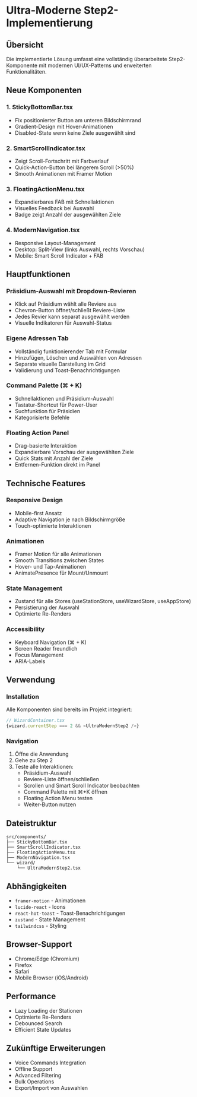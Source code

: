 # Ultra-Moderne Step2-Implementierung

## Übersicht

Die implementierte Lösung umfasst eine vollständig überarbeitete Step2-Komponente mit modernen UI/UX-Patterns und erweiterten Funktionalitäten.

## Neue Komponenten

### 1. StickyBottomBar.tsx
- Fix positionierter Button am unteren Bildschirmrand
- Gradient-Design mit Hover-Animationen
- Disabled-State wenn keine Ziele ausgewählt sind

### 2. SmartScrollIndicator.tsx
- Zeigt Scroll-Fortschritt mit Farbverlauf
- Quick-Action-Button bei längerem Scroll (>50%)
- Smooth Animationen mit Framer Motion

### 3. FloatingActionMenu.tsx
- Expandierbares FAB mit Schnellaktionen
- Visuelles Feedback bei Auswahl
- Badge zeigt Anzahl der ausgewählten Ziele

### 4. ModernNavigation.tsx
- Responsive Layout-Management
- Desktop: Split-View (links Auswahl, rechts Vorschau)
- Mobile: Smart Scroll Indicator + FAB

## Hauptfunktionen

### Präsidium-Auswahl mit Dropdown-Revieren
- Klick auf Präsidium wählt alle Reviere aus
- Chevron-Button öffnet/schließt Reviere-Liste
- Jedes Revier kann separat ausgewählt werden
- Visuelle Indikatoren für Auswahl-Status

### Eigene Adressen Tab
- Vollständig funktionierender Tab mit Formular
- Hinzufügen, Löschen und Auswählen von Adressen
- Separate visuelle Darstellung im Grid
- Validierung und Toast-Benachrichtigungen

### Command Palette (⌘ + K)
- Schnellaktionen und Präsidium-Auswahl
- Tastatur-Shortcut für Power-User
- Suchfunktion für Präsidien
- Kategorisierte Befehle

### Floating Action Panel
- Drag-basierte Interaktion
- Expandierbare Vorschau der ausgewählten Ziele
- Quick Stats mit Anzahl der Ziele
- Entfernen-Funktion direkt im Panel

## Technische Features

### Responsive Design
- Mobile-first Ansatz
- Adaptive Navigation je nach Bildschirmgröße
- Touch-optimierte Interaktionen

### Animationen
- Framer Motion für alle Animationen
- Smooth Transitions zwischen States
- Hover- und Tap-Animationen
- AnimatePresence für Mount/Unmount

### State Management
- Zustand für alle Stores (useStationStore, useWizardStore, useAppStore)
- Persistierung der Auswahl
- Optimierte Re-Renders

### Accessibility
- Keyboard Navigation (⌘ + K)
- Screen Reader freundlich
- Focus Management
- ARIA-Labels

## Verwendung

### Installation
Alle Komponenten sind bereits im Projekt integriert:

```typescript
// WizardContainer.tsx
{wizard.currentStep === 2 && <UltraModernStep2 />}
```

### Navigation
1. Öffne die Anwendung
2. Gehe zu Step 2
3. Teste alle Interaktionen:
   - Präsidium-Auswahl
   - Reviere-Liste öffnen/schließen
   - Scrollen und Smart Scroll Indicator beobachten
   - Command Palette mit ⌘+K öffnen
   - Floating Action Menu testen
   - Weiter-Button nutzen

## Dateistruktur

```
src/components/
├── StickyBottomBar.tsx
├── SmartScrollIndicator.tsx
├── FloatingActionMenu.tsx
├── ModernNavigation.tsx
└── wizard/
    └── UltraModernStep2.tsx
```

## Abhängigkeiten

- `framer-motion` - Animationen
- `lucide-react` - Icons
- `react-hot-toast` - Toast-Benachrichtigungen
- `zustand` - State Management
- `tailwindcss` - Styling

## Browser-Support

- Chrome/Edge (Chromium)
- Firefox
- Safari
- Mobile Browser (iOS/Android)

## Performance

- Lazy Loading der Stationen
- Optimierte Re-Renders
- Debounced Search
- Efficient State Updates

## Zukünftige Erweiterungen

- Voice Commands Integration
- Offline Support
- Advanced Filtering
- Bulk Operations
- Export/Import von Auswahlen 